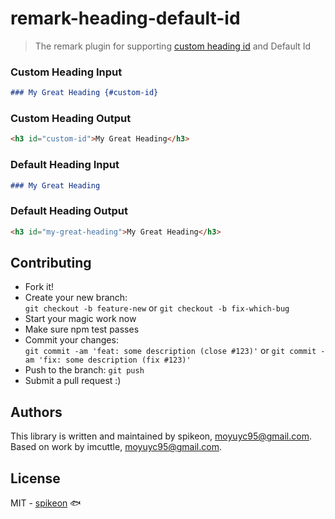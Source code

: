 # remark-heading-default-id

> The remark plugin for supporting [custom heading id](https://www.markdownguide.org/extended-syntax/#heading-ids) and Default Id

### Custom Heading Input

```markdown
### My Great Heading {#custom-id}
```

### Custom Heading Output

```html
<h3 id="custom-id">My Great Heading</h3>
```

### Default Heading Input

```markdown
### My Great Heading
```

### Default Heading Output

```html
<h3 id="my-great-heading">My Great Heading</h3>
```

## Contributing

- Fork it!
- Create your new branch:  
  `git checkout -b feature-new` or `git checkout -b fix-which-bug`
- Start your magic work now
- Make sure npm test passes
- Commit your changes:  
  `git commit -am 'feat: some description (close #123)'` or `git commit -am 'fix: some description (fix #123)'`
- Push to the branch: `git push`
- Submit a pull request :)

## Authors

This library is written and maintained by spikeon, <a href="mailto:spikeon@gmail.com">moyuyc95@gmail.com</a>.  
Based on work by imcuttle, <a href="mailto:moyuyc95@gmail.com">moyuyc95@gmail.com</a>.

## License

MIT - [spikeon](https://github.com/spikeon) 🐟
